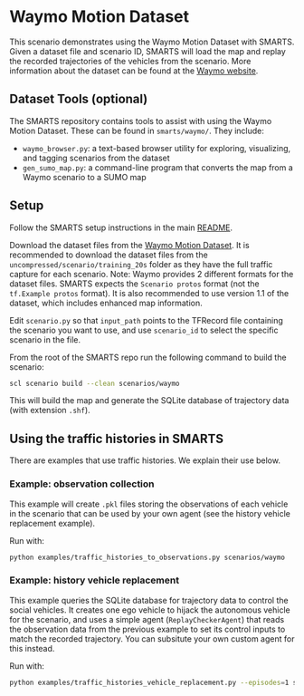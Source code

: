 # Waymo Motion Dataset

This scenario demonstrates using the Waymo Motion Dataset with SMARTS. Given a dataset file and scenario ID, SMARTS will load the map and replay the recorded trajectories of the vehicles from the scenario. More information about the dataset can be found at the [Waymo website](https://waymo.com/open/data/motion/).

## Dataset Tools (optional)

The SMARTS repository contains tools to assist with using the Waymo Motion Dataset. These can be found in `smarts/waymo/`. They include:
- `waymo_browser.py`: a text-based browser utility for exploring, visualizing, and tagging scenarios from the dataset
- `gen_sumo_map.py`: a command-line program that converts the map from a Waymo scenario to a SUMO map

## Setup
Follow the SMARTS setup instructions in the main [README](https://github.com/huawei-noah/SMARTS/).

Download the dataset files from the [Waymo Motion Dataset](https://waymo.com/open/download/). It is recommended to download the dataset files from the `uncompressed/scenario/training_20s` folder as they have the full traffic capture for each scenario. Note: Waymo provides 2 different formats for the dataset files. SMARTS expects the `Scenario protos` format (not the `tf.Example protos` format). It is also recommended to use version 1.1 of the dataset, which includes enhanced map information.

Edit `scenario.py` so that `input_path` points to the TFRecord file containing the scenario you want to use, and use `scenario_id` to select the specific scenario in the file.

From the root of the SMARTS repo run the following command to build the scenario:

```bash
scl scenario build --clean scenarios/waymo
```

This will build the map and generate the SQLite database of trajectory data (with extension `.shf`).

## Using the traffic histories in SMARTS

There are examples that use traffic histories. We explain their use below.

### Example: observation collection

This example will create `.pkl` files storing the observations of each vehicle in the scenario that can be used by your own agent (see the history vehicle replacement example).

Run with:

```bash
python examples/traffic_histories_to_observations.py scenarios/waymo
```

### Example: history vehicle replacement

This example queries the SQLite database for trajectory data to control the social vehicles. It creates one ego vehicle to hijack the autonomous vehicle for the scenario, and uses a simple agent (`ReplayCheckerAgent`) that reads the observation data from the previous example to set its control inputs to match the recorded trajectory. You can subsitute your own custom agent for this instead.

Run with:

```bash
python examples/traffic_histories_vehicle_replacement.py --episodes=1 scenarios/waymo
```
